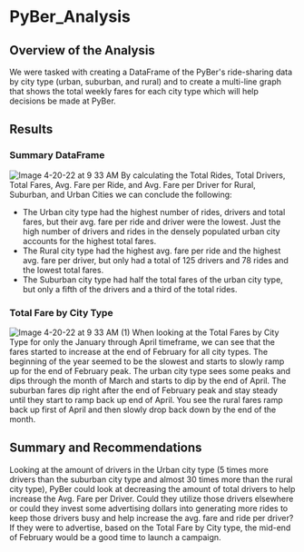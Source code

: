 # PyBer_Analysis
## Overview of the Analysis
We were tasked with creating a DataFrame of the PyBer's ride-sharing data by city type (urban, suburban, and rural) and to create a multi-line graph that shows the total weekly fares for each city type which will help decisions be made at PyBer.
## Results

### Summary DataFrame

![Image 4-20-22 at 9 33 AM](https://user-images.githubusercontent.com/101950175/164279968-309b2c4c-ba21-47d8-8f74-db44502972fe.png)
By calculating the Total Rides, Total Drivers, Total Fares, Avg. Fare per Ride, and Avg. Fare per Driver for Rural, Suburban, and Urban Cities we can conclude the following:
- The Urban city type had the highest number of rides, drivers and total fares, but their avg. fare per ride and driver were the lowest. Just the high number of drivers and rides in the densely populated urban city accounts for the highest total fares. 
- The Rural city type had the highest avg. fare per ride and the highest avg. fare per driver, but only had a total of 125 drivers and 78 rides and the lowest total fares.  
- The Suburban city type had half the total fares of the urban city type, but only a fifth of the drivers and a third of the total rides.
### Total Fare by City Type 

![Image 4-20-22 at 9 33 AM (1)](https://user-images.githubusercontent.com/101950175/164279982-08297a07-57f0-4fe4-8410-f2463727acbc.png)
When looking at the Total Fares by City Type for only the January through April timeframe, we can see that the fares started to increase at the end of February for all city types.  The beginning of the year seemed to be the slowest and starts to slowly ramp up for the end of February peak. The urban city type sees some peaks and dips through the month of March and starts to dip by the end of April.  The suburban fares dip right after the end of February peak and stay steady until they start to ramp back up end of April.  You see the rural fares ramp back up first of April and then slowly drop back down by the end of the month.


## Summary and Recommendations

Looking at the amount of drivers in the Urban city type (5 times more drivers than the suburban city type and almost 30 times more than the rural city type), PyBer could look at decreasing the amount of total drivers to help increase the Avg. Fare per Driver. Could they utilize those drivers elsewhere or could they invest some advertising dollars into generating more rides to keep those drivers busy and help increase the avg. fare and ride per driver? If they were to advertise, based on the Total Fare by City type, the mid-end of February would be a good time to launch a campaign. 
